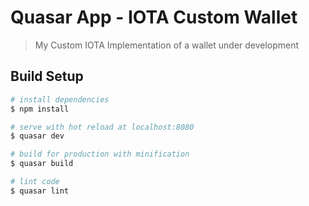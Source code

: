 # Quasar App - IOTA Custom Wallet

> My Custom IOTA Implementation of a wallet under development

## Build Setup

``` bash
# install dependencies
$ npm install

# serve with hot reload at localhost:8080
$ quasar dev

# build for production with minification
$ quasar build

# lint code
$ quasar lint
```
